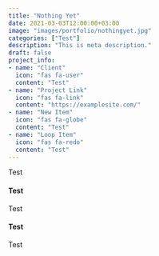 ```yaml
---
title: "Nothing Yet"
date: 2021-03-03T12:00:00+03:00
image: "images/portfolio/nothingyet.jpg"
categories: ["Test"]
description: "This is meta description."
draft: false
project_info:
- name: "Client"
  icon: "fas fa-user"
  content: "Test"
- name: "Project Link"
  icon: "fas fa-link"
  content: "https://examplesite.com/"
- name: "New Item"
  icon: "fas fa-globe"
  content: "Test"
- name: "Loop Item"
  icon: "fas fa-redo"
  content: "Test"
---
```

Test

#### Test

Test

#### Test

Test
